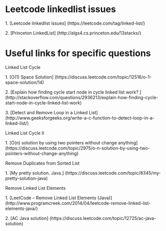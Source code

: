 # Leetcode linkedlist issues
<p>1. [Leetcode linkedlist issues] (https://leetcode.com/tag/linked-list/)
<p>2. [Princeton LinkedList] (http://algs4.cs.princeton.edu/13stacks/)

# Useful links for specific questions
<p>Linked List Cycle
<p>1. [O(1) Space Solution] (https://discuss.leetcode.com/topic/12516/o-1-space-solution/14)
<p>2. [Explain how finding cycle start node in cycle linked list work?
] (http://stackoverflow.com/questions/2936213/explain-how-finding-cycle-start-node-in-cycle-linked-list-work)
<p>3. [Detect and Remove Loop in a Linked List] (http://www.geeksforgeeks.org/write-a-c-function-to-detect-loop-in-a-linked-list/)

<p>Linked List Cycle II
<p>1. [O(n) solution by using two pointers without change anything] (https://discuss.leetcode.com/topic/2975/o-n-solution-by-using-two-pointers-without-change-anything)

<p>Remove Duplicates from Sorted List
<p>1. [My pretty solution. Java.] (https://discuss.leetcode.com/topic/8345/my-pretty-solution-java)

<p>Remove Linked List Elements
<p>1. [LeetCode – Remove Linked List Elements (Java)] (http://www.programcreek.com/2014/04/leetcode-remove-linked-list-elements-java/)
<p>2. [AC Java solution] (https://discuss.leetcode.com/topic/12725/ac-java-solution)
